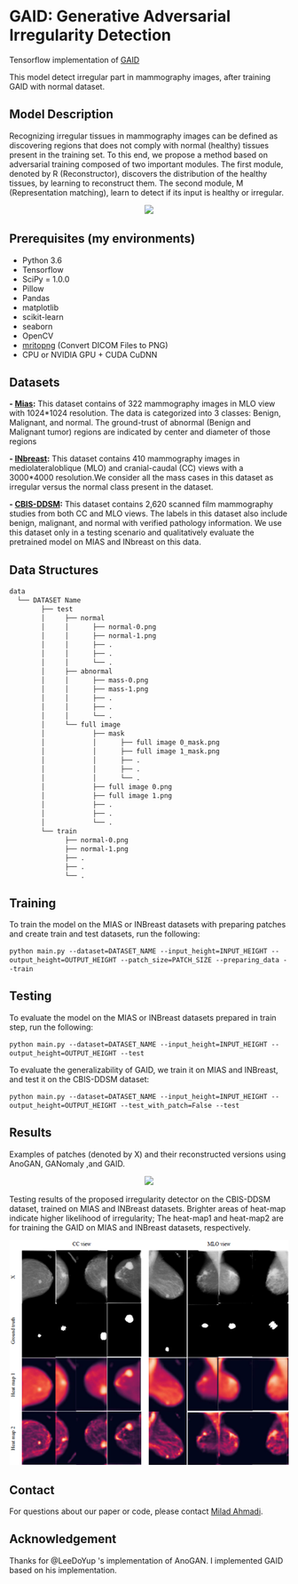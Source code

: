 # GAID: Generative Adversarial Irregularity Detection

Tensorflow implementation of [GAID](https://link.springer.com/chapter/10.1007/978-3-030-32281-6_10)

This model detect irregular part in mammography images, after training GAID with normal dataset.

## Model Description

Recognizing irregular tissues in mammography images can be defined as discovering regions that does not comply with normal (healthy) tissues present in the training set. To this end, we propose a method based on adversarial training composed of two important modules. The first module, denoted by R (Reconstructor), discovers the distribution of the healthy tissues, by learning to reconstruct them. The second module, M (Representation matching), learn to detect if its input is healthy or irregular.

<p align="center">
  <img src="https://github.com/milad-ahmadi/GAID/blob/master/images/R%2BM.PNG">
</p>


## Prerequisites (my environments)
- Python 3.6
- Tensorflow 
- SciPy = 1.0.0
- Pillow
- Pandas 
- matplotlib
- scikit-learn
- seaborn
- OpenCV
- [mritopng](https://github.com/danishm/mritopng) (Convert DICOM Files to PNG)
- CPU or NVIDIA GPU + CUDA CuDNN

## Datasets

**- [Mias](http://peipa.essex.ac.uk/info/mias.html):** This dataset contains of 322 mammography images in MLO view with 1024*1024 resolution. The data is categorized into 3 classes: Benign, Malignant, and normal. The ground-trust of abnormal (Benign and Malignant tumor) regions are indicated by center and diameter of those regions

**- [INbreast](https://www.ncbi.nlm.nih.gov/pubmed/22078258):** This dataset contains 410 mammography images in mediolateraloblique
(MLO) and cranial-caudal (CC) views with a 3000*4000 resolution.We consider all the mass cases in this dataset as irregular versus the normal class present in the dataset.

**- [CBIS-DDSM](https://wiki.cancerimagingarchive.net/display/Public/CBIS-DDSM#fa7d4f2e58a64fbaaab671105caa85f4):** This dataset contains 2,620 scanned film mammography studies from both CC and MLO views. The labels in this dataset also include benign, malignant, and normal with verified pathology information. We use this dataset only in a testing scenario and qualitatively evaluate the pretrained model on MIAS and INbreast on this data.

## Data Structures
   
```
data 
  └── DATASET Name
        ├── test
        │     ├── normal
        │     │      ├── normal-0.png
        │     │      ├── normal-1.png
        │     │      ├── .
        │     │      ├── .
        │     │      └── .
        │     ├── abnormal
        │     │      ├── mass-0.png
        │     │      ├── mass-1.png
        │     │      ├── .
        │     │      ├── .
        │     │      └── .
        │     └── full image
        │            ├── mask
        │            │      ├── full image 0_mask.png
        │            │      ├── full image 1_mask.png
        │            │      ├── .
        │            │      ├── .
        │            │      └── .
        │            ├── full image 0.png
        │            ├── full image 1.png
        │            ├── .
        │            ├── .
        │            └── .
        └── train
              ├── normal-0.png
              ├── normal-1.png
              ├── .
              ├── .
              └── .
```
          
## Training

To train the model on the MIAS or INBreast datasets with preparing patches and create train and test datasets, run the following:
```
python main.py --dataset=DATASET_NAME --input_height=INPUT_HEIGHT --output_height=OUTPUT_HEIGHT --patch_size=PATCH_SIZE --preparing_data --train
```

## Testing
To evaluate the model on the MIAS or INBreast datasets prepared in train step, run the following:
```
python main.py --dataset=DATASET_NAME --input_height=INPUT_HEIGHT --output_height=OUTPUT_HEIGHT --test
```

To evaluate the generalizability of GAID, we train it on MIAS and INBreast, and test it on the CBIS-DDSM dataset:
```
python main.py --dataset=DATASET_NAME --input_height=INPUT_HEIGHT --output_height=OUTPUT_HEIGHT --test_with_patch=False --test
```


          

## Results
Examples of patches (denoted by X) and their reconstructed versions using AnoGAN, GANomaly ,and GAID.
<p align="center">
  <img src="https://github.com/milad-ahmadi/GAID/blob/master/images/reconstructed results.PNG">
</p>

Testing results of the proposed irregularity detector on the CBIS-DDSM dataset, trained on MIAS and INBreast datasets. Brighter areas of heat-map indicate higher likelihood of irregularity; The heat-map1 and heat-map2 are for training the GAID on MIAS and INBreast datasets, respectively.
<p align="center">
  <img src="https://github.com/milad-ahmadi/GAID/blob/master/images/heat-map results.png">
</p>

## Contact
For questions about our paper or code, please contact [Milad Ahmadi](milad_ahmadi@comp.iust.ac.ir).

## Acknowledgement
Thanks for @LeeDoYup 's implementation of AnoGAN. I implemented GAID based on his implementation.

